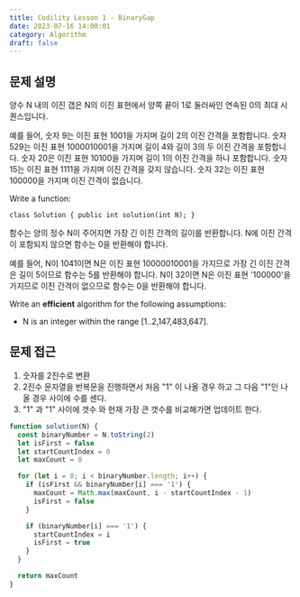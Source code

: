 ```yaml
---
title: Codility Lesson 1 - BinaryGap
date: 2023-07-16 14:00:01
category: Algorithm
draft: false
---
```


## 문제 설명

양수 N 내의 이진 갭은 N의 이진 표현에서 양쪽 끝이 1로 둘러싸인 연속된 0의 최대 시퀀스입니다.

예를 들어, 숫자 9는 이진 표현 1001을 가지며 길이 2의 이진 간격을 포함합니다. 숫자 529는 이진 표현 1000010001을 가지며 길이 4와 길이 3의 두 이진 간격을 포함합니다. 숫자 20은 이진 표현 10100을 가지며 길이 1의 이진 간격을 하나 포함합니다. 숫자 15는 이진 표현 1111을 가지며 이진 간격을 갖지 않습니다. 숫자 32는 이진 표현 100000을 가지며 이진 간격이 없습니다.

Write a function:

```
class Solution { public int solution(int N); }
```

함수는 양의 정수 N이 주어지면 가장 긴 이진 간격의 길이를 반환합니다. N에 이진 간격이 포함되지 않으면 함수는 0을 반환해야 합니다.

예를 들어, N이 1041이면 N은 이진 표현 10000010001을 가지므로 가장 긴 이진 간격은 길이 5이므로 함수는 5를 반환해야 합니다. N이 32이면 N은 이진 표현 '100000'을 가지므로 이진 간격이 없으므로 함수는 0을 반환해야 합니다.

Write an **efficient** algorithm for the following assumptions:

- N is an integer within the range [1..2,147,483,647].

## 문제 접근

1. 숫자를 2진수로 변환
2. 2진수 문자열을 반복문을 진행하면서 처음 "1" 이 나올 경우 하고 그 다음 "1"인 나올 경우 사이에 수를 센다.
3. "1" 과 "1" 사이에 갯수 와 현재 가장 큰 갯수를 비교해가면 업데이트 한다.

```javascript
function solution(N) {
  const binaryNumber = N.toString(2)
  let isFirst = false
  let startCountIndex = 0
  let maxCount = 0

  for (let i = 0; i < binaryNumber.length; i++) {
    if (isFirst && binaryNumber[i] === '1') {
      maxCount = Math.max(maxCount, i - startCountIndex - 1)
      isFirst = false
    }

    if (binaryNumber[i] === '1') {
      startCountIndex = i
      isFirst = true
    }
  }

  return maxCount
}
```
